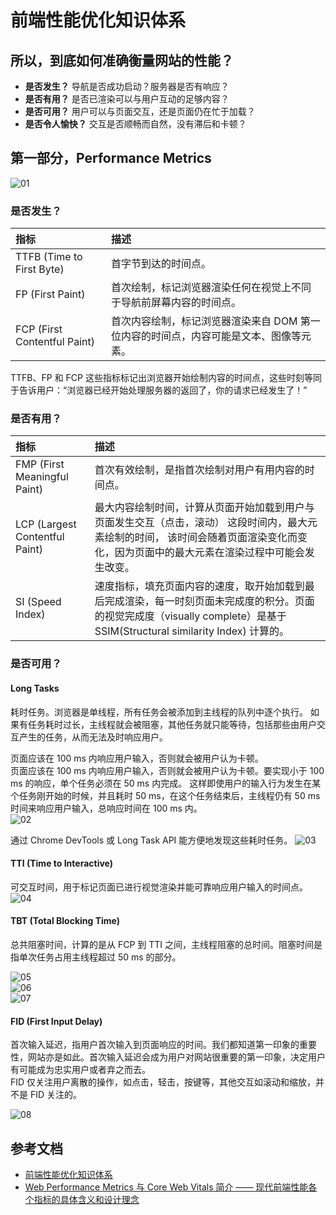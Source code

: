 # 前端性能优化知识体系


## 所以，到底如何准确衡量网站的性能？                                    
- **是否发生？** 导航是否成功启动？服务器是否有响应？                      
- **是否有用？** 是否已渲染可以与用户互动的足够内容？                      
- **是否可用？** 用户可以与页面交互，还是页面仍在忙于加载？                
- **是否令人愉快？** 交互是否顺畅而自然，没有滞后和卡顿？                 


## 第一部分，Performance Metrics
![01](https://p6-juejin.byteimg.com/tos-cn-i-k3u1fbpfcp/9b13e5d0846e4e9799840e66ffb2a616~tplv-k3u1fbpfcp-zoom-in-crop-mark:4536:0:0:0.image)

### 是否发生？

指标 | 描述                 
:- | :-             
TTFB (Time to First Byte)    |  首字节到达的时间点。                                                                      
FP (First Paint)             |  首次绘制，标记浏览器渲染任何在视觉上不同于导航前屏幕内容的时间点。                              
FCP (First Contentful Paint) |  首次内容绘制，标记浏览器渲染来自 DOM 第一位内容的时间点，内容可能是文本、图像等元素。             


TTFB、FP 和 FCP 这些指标标记出浏览器开始绘制内容的时间点，这些时刻等同于告诉用户：“浏览器已经开始处理服务器的返回了，你的请求已经发生了！”


### 是否有用？


指标 | 描述                 
:- | :-             
FMP (First Meaningful Paint)    |  首次有效绘制，是指首次绘制对用户有用内容的时间点。                                                                      
LCP (Largest Contentful Paint)  |  最大内容绘制时间，计算从页面开始加载到用户与页面发生交互（点击，滚动） 这段时间内，最大元素绘制的时间， 该时间会随着页面渲染变化而变化，因为页面中的最大元素在渲染过程中可能会发生改变。                              
SI (Speed Index)                |  速度指标，填充页面内容的速度，取开始加载到最后完成渲染，每一时刻页面未完成度的积分。页面的视觉完成度（visually complete）是基于 SSIM(Structural similarity Index) 计算的。


### 是否可用？

#### Long Tasks

耗时任务。浏览器是单线程，所有任务会被添加到主线程的队列中逐个执行。
如果有任务耗时过长，主线程就会被阻塞，其他任务就只能等待，包括那些由用户交互产生的任务，从而无法及时响应用户。

页面应该在 100 ms 内响应用户输入，否则就会被用户认为卡顿。                           
页面应该在 100 ms 内响应用户输入，否则就会被用户认为卡顿。要实现小于 100 ms 的响应，单个任务必须在 50 ms 内完成。
这样即使用户的输入行为发生在某个任务刚开始的时候，并且耗时 50 ms，在这个任务结束后，主线程仍有 50 ms 时间来响应用户输入，总响应时间在 100 ms 内。                         
![02](https://p6-juejin.byteimg.com/tos-cn-i-k3u1fbpfcp/9453dab5e5a04a4b9587fa14904792c2~tplv-k3u1fbpfcp-zoom-in-crop-mark:4536:0:0:0.image)

通过 Chrome DevTools 或 Long Task API 能方便地发现这些耗时任务。
![03](https://p6-juejin.byteimg.com/tos-cn-i-k3u1fbpfcp/099b9f7641b0450c81c2e7dee65a654a~tplv-k3u1fbpfcp-zoom-in-crop-mark:4536:0:0:0.image)



#### TTI (Time to Interactive)

可交互时间，用于标记页面已进行视觉渲染并能可靠响应用户输入的时间点。
![04](https://p6-juejin.byteimg.com/tos-cn-i-k3u1fbpfcp/1df10e0d84a74ffca17356b8ba7de7aa~tplv-k3u1fbpfcp-zoom-in-crop-mark:4536:0:0:0.image)


#### TBT (Total Blocking Time)

总共阻塞时间，计算的是从 FCP 到 TTI 之间，主线程阻塞的总时间。阻塞时间是指单次任务占用主线程超过 50 ms 的部分。

![05](https://p6-juejin.byteimg.com/tos-cn-i-k3u1fbpfcp/42972e57fcb44341aea453bfcd985b0d~tplv-k3u1fbpfcp-zoom-in-crop-mark:4536:0:0:0.image)                                
![06](https://p3-juejin.byteimg.com/tos-cn-i-k3u1fbpfcp/db9d8942dd66466fbe11cdc8fcaf2f8f~tplv-k3u1fbpfcp-zoom-in-crop-mark:4536:0:0:0.image)                                
![07](https://p1-juejin.byteimg.com/tos-cn-i-k3u1fbpfcp/c7feedbf0e99411d9ee2a275bdff2a8a~tplv-k3u1fbpfcp-zoom-in-crop-mark:4536:0:0:0.image)                            


#### FID (First Input Delay)

首次输入延迟，指用户首次输入到页面响应的时间。我们都知道第一印象的重要性，网站亦是如此。首次输入延迟会成为用户对网站很重要的第一印象，决定用户有可能成为忠实用户或者弃之而去。                         
FID 仅关注用户离散的操作，如点击，轻击，按键等，其他交互如滚动和缩放，并不是 FID 关注的。

![08](https://p3-juejin.byteimg.com/tos-cn-i-k3u1fbpfcp/890efe2a4d2445dabba108db7c19e141~tplv-k3u1fbpfcp-zoom-in-crop-mark:4536:0:0:0.image)







## 参考文档

- [前端性能优化知识体系](https://juejin.cn/post/7063754993072865287)
- [Web Performance Metrics 与 Core Web Vitals 简介 —— 现代前端性能各个指标的具体含义和设计理念](https://juejin.cn/post/6883444297614983175)
